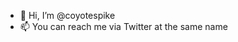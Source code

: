 - 👋 Hi, I’m @coyotespike
- 📫 You can reach me via Twitter at the same name

<!---
coyotespike/coyotespike is a ✨ special ✨ repository because its `README.md` (this file) appears on your GitHub profile.
You can click the Preview link to take a look at your changes.
--->
